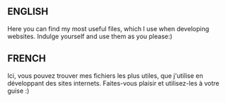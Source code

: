 ## ENGLISH ##

Here you can find my most useful files, which I use when developing websites.
Indulge yourself and use them as you please:)

## FRENCH ##

Ici, vous pouvez trouver mes fichiers les plus utiles, que j'utilise en développant des sites internets.
Faites-vous plaisir et utilisez-les à votre guise :)
